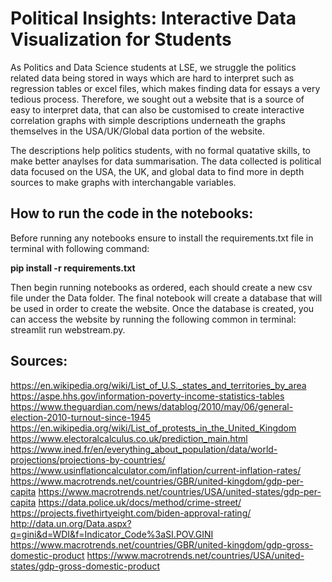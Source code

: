 # Political Insights: Interactive Data Visualization for Students
As Politics and Data Science students at LSE, we struggle the politics related data being stored in ways which are hard to interpret such as regression tables or excel files, which makes finding data for essays a very tedious process. Therefore, we sought out a website that is a source of easy to interpret data, that can also be customised to create interactive correlation graphs with simple descriptions underneath the graphs themselves in the USA/UK/Global data portion of the website.

The descriptions help politics students, with no formal quatative skills, to make better anaylses for data summarisation. The data collected is political data focused on the USA, the UK, and global data to find more in depth sources to make graphs with interchangable variables.

## How to run the code in the notebooks:

Before running any notebooks ensure to install the requirements.txt file in terminal with following command: 

**pip install -r requirements.txt**

Then begin running notebooks as ordered, each should create a new csv file under the Data folder. The final notebook will create a database that will be used in order to create the website. Once the database is created, you can access the website by running the following common in terminal: streamlit run webstream.py.

## Sources:
https://en.wikipedia.org/wiki/List_of_U.S._states_and_territories_by_area
https://aspe.hhs.gov/information-poverty-income-statistics-tables
https://www.theguardian.com/news/datablog/2010/may/06/general-election-2010-turnout-since-1945
https://en.wikipedia.org/wiki/List_of_protests_in_the_United_Kingdom
https://www.electoralcalculus.co.uk/prediction_main.html
https://www.ined.fr/en/everything_about_population/data/world-projections/projections-by-countries/
https://www.usinflationcalculator.com/inflation/current-inflation-rates/
https://www.macrotrends.net/countries/GBR/united-kingdom/gdp-per-capita
https://www.macrotrends.net/countries/USA/united-states/gdp-per-capita 
https://data.police.uk/docs/method/crime-street/ 
https://projects.fivethirtyeight.com/biden-approval-rating/ 
http://data.un.org/Data.aspx?q=gini&d=WDI&f=Indicator_Code%3aSI.POV.GINI
https://www.macrotrends.net/countries/GBR/united-kingdom/gdp-gross-domestic-product
https://www.macrotrends.net/countries/USA/united-states/gdp-gross-domestic-product
